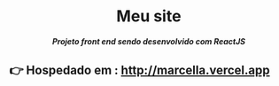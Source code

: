 <h1 align="center">Meu site</h1>
<h5 align="center"> Projeto front end sendo desenvolvido com ReactJS</h5>


## 👉  Hospedado em : http://marcella.vercel.app
